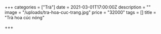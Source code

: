 +++
categories = ["Trà"]
date = 2021-03-01T17:00:00Z
description = ""
image = "/uploads/tra-hoa-cuc-trang.jpg"
price = "32000"
tags = []
title = "Trà hoa cúc nóng"

+++
